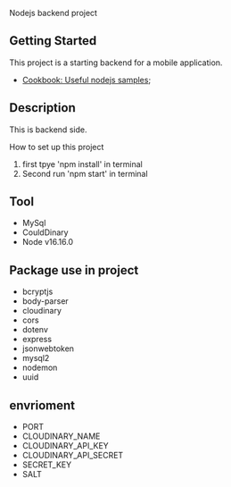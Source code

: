 Nodejs backend project 

## Getting Started

This project is a starting backend for a mobile application.




- [Cookbook: Useful nodejs samples](https://nodejs.org/en/docs/);

## Description
This is backend side. 


How to set up this project

1. first tpye 'npm install' in terminal
8. Second run 'npm start' in terminal

## Tool 
- MySql 
- CouldDinary 
- Node v16.16.0

## Package use in project

- bcryptjs
- body-parser
- cloudinary
- cors
- dotenv
- express
- jsonwebtoken
- mysql2
- nodemon
- uuid

## envrioment
- PORT
- CLOUDINARY_NAME
- CLOUDINARY_API_KEY
- CLOUDINARY_API_SECRET
- SECRET_KEY
- SALT





